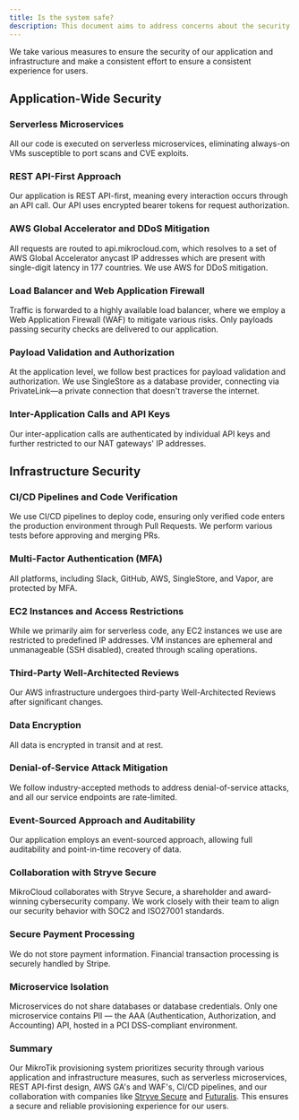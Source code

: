 ```yaml
---
title: Is the system safe?
description: This document aims to address concerns about the security of our MikroTik provisioning system.
---
```


We take various measures to ensure the security of our application and infrastructure and make a consistent effort to ensure a consistent experience for users.

## Application-Wide Security

### Serverless Microservices

All our code is executed on serverless microservices, eliminating always-on VMs susceptible to port scans and CVE exploits.

### REST API-First Approach

Our application is REST API-first, meaning every interaction occurs through an API call. Our API uses encrypted bearer tokens for request authorization.

### AWS Global Accelerator and DDoS Mitigation

All requests are routed to api.mikrocloud.com, which resolves to a set of AWS Global Accelerator anycast IP addresses which are present with single-digit latency in 177 countries. We use AWS for DDoS mitigation.

### Load Balancer and Web Application Firewall

Traffic is forwarded to a highly available load balancer, where we employ a Web Application Firewall (WAF) to mitigate various risks. Only payloads passing security checks are delivered to our application.

### Payload Validation and Authorization

At the application level, we follow best practices for payload validation and authorization. We use SingleStore as a database provider, connecting via PrivateLink—a private connection that doesn't traverse the internet.

### Inter-Application Calls and API Keys

Our inter-application calls are authenticated by individual API keys and further restricted to our NAT gateways' IP addresses.

## Infrastructure Security

### CI/CD Pipelines and Code Verification

We use CI/CD pipelines to deploy code, ensuring only verified code enters the production environment through Pull Requests. We perform various tests before approving and merging PRs.

### Multi-Factor Authentication (MFA)

All platforms, including Slack, GitHub, AWS, SingleStore, and Vapor, are protected by MFA.

### EC2 Instances and Access Restrictions

While we primarily aim for serverless code, any EC2 instances we use are restricted to predefined IP addresses. VM instances are ephemeral and unmanageable (SSH disabled), created through scaling operations.

### Third-Party Well-Architected Reviews

Our AWS infrastructure undergoes third-party Well-Architected Reviews after significant changes.

### Data Encryption

All data is encrypted in transit and at rest.

### Denial-of-Service Attack Mitigation

We follow industry-accepted methods to address denial-of-service attacks, and all our service endpoints are rate-limited.

### Event-Sourced Approach and Auditability

Our application employs an event-sourced approach, allowing full auditability and point-in-time recovery of data.

### Collaboration with Stryve Secure

MikroCloud collaborates with Stryve Secure, a shareholder and award-winning cybersecurity company. We work closely with their team to align our security behavior with SOC2 and ISO27001 standards.

### Secure Payment Processing

We do not store payment information. Financial transaction processing is securely handled by Stripe.

### Microservice Isolation

Microservices do not share databases or database credentials. Only one microservice contains PII — the AAA (Authentication, Authorization, and Accounting) API, hosted in a PCI DSS-compliant environment.

### Summary

Our MikroTik provisioning system prioritizes security through various application and infrastructure measures, such as serverless microservices, REST API-first design, AWS GA's and WAF's, CI/CD pipelines, and our collaboration with companies like <a href="https://stryvesecure.com/" target="_blank">Stryve Secure</a> and <a href="https://www.futuralis.com/" target="_blank">Futuralis</a>. This ensures a secure and reliable provisioning experience for our users.
